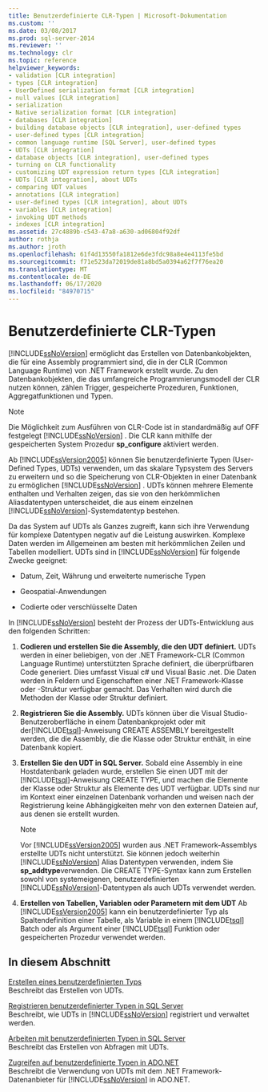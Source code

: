 ```yaml
---
title: Benutzerdefinierte CLR-Typen | Microsoft-Dokumentation
ms.custom: ''
ms.date: 03/08/2017
ms.prod: sql-server-2014
ms.reviewer: ''
ms.technology: clr
ms.topic: reference
helpviewer_keywords:
- validation [CLR integration]
- types [CLR integration]
- UserDefined serialization format [CLR integration]
- null values [CLR integration]
- serialization
- Native serialization format [CLR integration]
- databases [CLR integration]
- building database objects [CLR integration], user-defined types
- user-defined types [CLR integration]
- common language runtime [SQL Server], user-defined types
- UDTs [CLR integration]
- database objects [CLR integration], user-defined types
- turning on CLR functionality
- customizing UDT expression return types [CLR integration]
- UDTs [CLR integration], about UDTs
- comparing UDT values
- annotations [CLR integration]
- user-defined types [CLR integration], about UDTs
- variables [CLR integration]
- invoking UDT methods
- indexes [CLR integration]
ms.assetid: 27c4889b-c543-47a8-a630-ad06804f92df
author: rothja
ms.author: jroth
ms.openlocfilehash: 61f4d13550fa1812e6de3fdc98a8e4e4113fe5bd
ms.sourcegitcommit: f71e523da72019de81a8bd5a0394a62f7f76ea20
ms.translationtype: MT
ms.contentlocale: de-DE
ms.lasthandoff: 06/17/2020
ms.locfileid: "84970715"
---
```

# <a name="clr-user-defined-types"></a>Benutzerdefinierte CLR-Typen
  [!INCLUDE[ssNoVersion](../../includes/ssnoversion-md.md)] ermöglicht das Erstellen von Datenbankobjekten, die für eine Assembly programmiert sind, die in der CLR (Common Language Runtime) von .NET Framework erstellt wurde. Zu den Datenbankobjekten, die das umfangreiche Programmierungsmodell der CLR nutzen können, zählen Trigger, gespeicherte Prozeduren, Funktionen, Aggregatfunktionen und Typen.  
  
> [!NOTE]  
>  Die Möglichkeit zum Ausführen von CLR-Code ist in standardmäßig auf OFF festgelegt [!INCLUDE[ssNoVersion](../../includes/ssnoversion-md.md)] . Die CLR kann mithilfe der gespeicherten System Prozedur **sp_configure** aktiviert werden.  
  
 Ab [!INCLUDE[ssVersion2005](../../includes/ssversion2005-md.md)] können Sie benutzerdefinierte Typen (User-Defined Types, UDTs) verwenden, um das skalare Typsystem des Servers zu erweitern und so die Speicherung von CLR-Objekten in einer Datenbank zu ermöglichen [!INCLUDE[ssNoVersion](../../includes/ssnoversion-md.md)] . UDTs können mehrere Elemente enthalten und Verhalten zeigen, das sie von den herkömmlichen Aliasdatentypen unterscheidet, die aus einem einzelnen [!INCLUDE[ssNoVersion](../../includes/ssnoversion-md.md)]-Systemdatentyp bestehen.  
  
 Da das System auf UDTs als Ganzes zugreift, kann sich ihre Verwendung für komplexe Datentypen negativ auf die Leistung auswirken. Komplexe Daten werden im Allgemeinen am besten mit herkömmlichen Zeilen und Tabellen modelliert. UDTs sind in [!INCLUDE[ssNoVersion](../../includes/ssnoversion-md.md)] für folgende Zwecke geeignet:  
  
-   Datum, Zeit, Währung und erweiterte numerische Typen  
  
-   Geospatial-Anwendungen  
  
-   Codierte oder verschlüsselte Daten  
  
 In [!INCLUDE[ssNoVersion](../../includes/ssnoversion-md.md)] besteht der Prozess der UDTs-Entwicklung aus den folgenden Schritten:  
  
1.  **Codieren und erstellen Sie die Assembly, die den UDT definiert.** UDTs werden in einer beliebigen, von der .NET Framework-CLR (Common Language Runtime) unterstützten Sprache definiert, die überprüfbaren Code generiert. Dies umfasst Visual c# und Visual Basic .net. Die Daten werden in Feldern und Eigenschaften einer .NET Framework-Klasse oder -Struktur verfügbar gemacht. Das Verhalten wird durch die Methoden der Klasse oder Struktur definiert.  
  
2.  **Registrieren Sie die Assembly.** UDTs können über die Visual Studio-Benutzeroberfläche in einem Datenbankprojekt oder mit der[!INCLUDE[tsql](../../includes/tsql-md.md)]-Anweisung CREATE ASSEMBLY bereitgestellt werden, die die Assembly, die die Klasse oder Struktur enthält, in eine Datenbank kopiert.  
  
3.  **Erstellen Sie den UDT in SQL Server.** Sobald eine Assembly in eine Hostdatenbank geladen wurde, erstellen Sie einen UDT mit der  [!INCLUDE[tsql](../../includes/tsql-md.md)]-Anweisung CREATE TYPE, und machen die Elemente der Klasse oder Struktur als Elemente des UDT verfügbar. UDTs sind nur im Kontext einer einzelnen Datenbank vorhanden und weisen nach der Registrierung keine Abhängigkeiten mehr von den externen Dateien auf, aus denen sie erstellt wurden.  
  
    > [!NOTE]  
    >  Vor [!INCLUDE[ssVersion2005](../../includes/ssversion2005-md.md)] wurden aus .NET Framework-Assemblys erstellte UDTs nicht unterstützt. Sie können jedoch weiterhin [!INCLUDE[ssNoVersion](../../includes/ssnoversion-md.md)] Alias Datentypen verwenden, indem Sie **sp_addtype**verwenden. Die CREATE TYPE-Syntax kann zum Erstellen sowohl von systemeigenen, benutzerdefinierten [!INCLUDE[ssNoVersion](../../includes/ssnoversion-md.md)]-Datentypen als auch UDTs verwendet werden.  
  
4.  **Erstellen von Tabellen, Variablen oder Parametern mit dem UDT** Ab [!INCLUDE[ssVersion2005](../../includes/ssversion2005-md.md)] kann ein benutzerdefinierter Typ als Spaltendefinition einer Tabelle, als Variable in einem [!INCLUDE[tsql](../../includes/tsql-md.md)] Batch oder als Argument einer [!INCLUDE[tsql](../../includes/tsql-md.md)] Funktion oder gespeicherten Prozedur verwendet werden.  
  
## <a name="in-this-section"></a>In diesem Abschnitt  
 [Erstellen eines benutzerdefinierten Typs](creating-user-defined-types.md)  
 Beschreibt das Erstellen von UDTs.  
  
 [Registrieren benutzerdefinierter Typen in SQL Server](registering-user-defined-types-in-sql-server.md)  
 Beschreibt, wie UDTs in [!INCLUDE[ssNoVersion](../../includes/ssnoversion-md.md)] registriert und verwaltet werden.  
  
 [Arbeiten mit benutzerdefinierten Typen in SQL Server](working-with-user-defined-types-in-sql-server.md)  
 Beschreibt das Erstellen von Abfragen mit UDTs.  
  
 [Zugreifen auf benutzerdefinierte Typen in ADO.NET](accessing-user-defined-types-in-ado-net.md)  
 Beschreibt die Verwendung von UDTs mit dem .NET Framework-Datenanbieter für [!INCLUDE[ssNoVersion](../../includes/ssnoversion-md.md)] in ADO.NET.  
  
  
